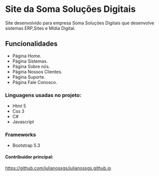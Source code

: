 # Site da Soma Soluções Digitais
Site desenvolvido para empresa Soma Soluções Digitais que desenvolve sistemas ERP,Sites e Mídia Digital.
## Funcionalidades
* Página Home.
* Página Sistemas.
* Página Sobre nós.
* Página Nossos Clientes.
* Página Suporte.
* Página Fale Conosco.
### Linguagens usadas no projeto:
* Html 5
* Css 3
* C#
* Javascript
### Frameworks
* Bootstrap 5.3
#### Contribuidor principal:
https://github.com/julianossgs/julianossgs.github.io

